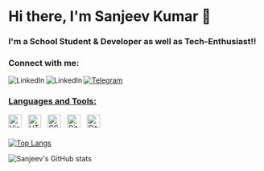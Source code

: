 <p align = "center">
<h1>Hi there, I'm Sanjeev Kumar 👋</h1>
</p>

### I'm a School Student & Developer as well as Tech-Enthusiast!!
<!-- * -->

### Connect with me:
[![Telegram](https://img.shields.io/badge/Telegram-DM-darkcyan)](https://t.me/Sanjeev032)
<a href="https://linkedin.com/in/sanjeev-kumar-0b3aa7245"><img align="left" alt="LinkedIn" src="https://img.shields.io/badge/LinkedIn-0077B5?style=for-the-badge&logo=linkedin&logoColor=white"/>
<a href="https://www.hackerrank.com/premchandrasing1"><img align="left" alt="LinkedIn" src="https://img.shields.io/badge/-Hackerrank-2EC866?style=for-the-badge&logo=HackerRank&logoColor=white"/>

### Languages and Tools:

<img align="left" alt="Visual Studio Code" width="26px" src="https://cdn.jsdelivr.net/gh/devicons/devicon/icons/vscode/vscode-original.svg" style="padding-right:10px;" />
<img align="left" alt="HTML5" width="26px" src="https://cdn.jsdelivr.net/gh/devicons/devicon/icons/html5/html5-original.svg" style="padding-right:10px;" />
<img align="left" alt="CSS3" width="26px" src="https://cdn.jsdelivr.net/gh/devicons/devicon/icons/css3/css3-original.svg" style="padding-right:10px;" />



<img align="left" alt="Git" width="26px" src="https://cdn.jsdelivr.net/gh/devicons/devicon/icons/git/git-original.svg" style="padding-right:10px;" />
<img align="left" alt="GitHub" width="26px" src="https://user-images.githubusercontent.com/3369400/139447912-e0f43f33-6d9f-45f8-be46-2df5bbc91289.png" style="padding-right:10px;" />



<br />
<br />

[![Top Langs](https://github-readme-stats.vercel.app/api/top-langs/?username=Sanjeev-Kumar78&layout=compact&theme=radical)](https://github.com/Sanjeev-Kumar78/github-readme-stats)

![Sanjeev's GitHub stats](https://github-readme-stats.vercel.app/api?username=Sanjeev-Kumar78&show_icons=true&theme=radical)
<!-- ![Sanjeev's Trophy ](https://github-profile-trophy.vercel.app/?username=Sanjeev-Kumar78&theme=radical) -->

<br />

